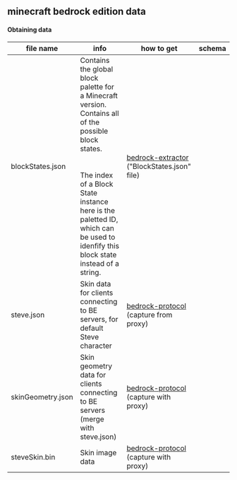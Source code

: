 ## minecraft bedrock edition data

#### Obtaining data

| file name | info | how to get | schema |
|-|-|-|-|
| blockStates.json | Contains the global block palette for a Minecraft version. <br>Contains all of the possible block states. <br><br><br>The index of a Block State instance here is the paletted ID, <br>which can be used to idenfify this block state<br>instead of a string. | [bedrock-extractor][1] ("BlockStates.json" file) |  |
| steve.json | Skin data for clients connecting to BE servers, for default Steve character | [bedrock-protocol][2] (capture from proxy) |  |
| skinGeometry.json | Skin geometry data for clients connecting to BE servers (merge with steve.json) | [bedrock-protocol][2] (capture with proxy) |  |
| steveSkin.bin | Skin image data | [bedrock-protocol][2] (capture with proxy) |  |


[1]: https://github.com/extremeheat/minecraft-data-extractor/tree/master/bedrock
[2]: https://github.com/PrismarineJS/bedrock-protocol
